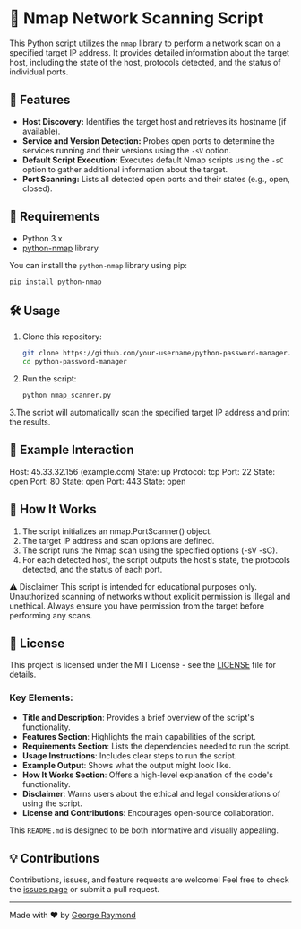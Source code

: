 # 🔐 Nmap Network Scanning Script

This Python script utilizes the `nmap` library to perform a network scan on a specified target IP address. It provides detailed information about the target host, including the state of the host, protocols detected, and the status of individual ports.

## 🚀 Features

- **Host Discovery:** Identifies the target host and retrieves its hostname (if available).
- **Service and Version Detection:** Probes open ports to determine the services running and their versions using the `-sV` option.
- **Default Script Execution:** Executes default Nmap scripts using the `-sC` option to gather additional information about the target.
- **Port Scanning:** Lists all detected open ports and their states (e.g., open, closed).

## 📄 Requirements

- Python 3.x
- [python-nmap](https://pypi.org/project/python-nmap/) library

You can install the `python-nmap` library using pip:

```bash
pip install python-nmap
```

## 🛠️ Usage

1. Clone this repository:
    ```bash
    git clone https://github.com/your-username/python-password-manager.git
    cd python-password-manager
    ```

2. Run the script:
    ```bash
    python nmap_scanner.py
    ```

3.The script will automatically scan the specified target IP address and print the results.

## 📝 Example Interaction

Host: 45.33.32.156 (example.com)
State: up
Protocol: tcp
Port: 22    State: open
Port: 80    State: open
Port: 443   State: open



## 🧩 How It Works

1. The script initializes an nmap.PortScanner() object.
2. The target IP address and scan options are defined.
3. The script runs the Nmap scan using the specified options (-sV -sC).
4. For each detected host, the script outputs the host's state, the protocols detected, and the status of each port.

⚠️ Disclaimer
This script is intended for educational purposes only. Unauthorized scanning of networks without explicit permission is illegal and unethical. Always ensure you have permission from the target before performing any scans.

## 📜 License

This project is licensed under the MIT License - see the [LICENSE](LICENSE) file for details.


### Key Elements:
- **Title and Description**: Provides a brief overview of the script's functionality.
- **Features Section**: Highlights the main capabilities of the script.
- **Requirements Section**: Lists the dependencies needed to run the script.
- **Usage Instructions**: Includes clear steps to run the script.
- **Example Output**: Shows what the output might look like.
- **How It Works Section**: Offers a high-level explanation of the code's functionality.
- **Disclaimer**: Warns users about the ethical and legal considerations of using the script.
- **License and Contributions**: Encourages open-source collaboration.

This `README.md` is designed to be both informative and visually appealing.


## 💡 Contributions

Contributions, issues, and feature requests are welcome! Feel free to check the [issues page](https://github.com/your-username/python-password-manager/issues) or submit a pull request.

---

Made with ❤️ by [George Raymond]([https://github.com/your-username](https://github.com/GeorgeRaymond98))

